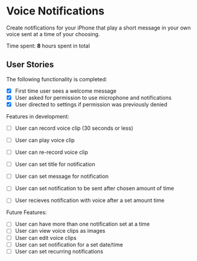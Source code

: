 # Voice Notifications
Create notifications for your iPhone that play a short message in your own voice sent at a time of your choosing. 

Time spent: **8** hours spent in total

## User Stories

The following functionality is completed:

- [x] First time user sees a welcome message
- [x] User asked for permission to use microphone and notifications
- [x] User directed to settings if permission was previously denied

Features in development:

- [ ] User can record voice clip (30 seconds or less)
- [ ] User can play voice clip
- [ ] User can re-record voice clip
- [ ] User can set title for notification
- [ ] User can set message for notification
- [ ] User can set notification to be sent after chosen amount of time
- [ ] User recieves notification with voice after a set amount time


Future Features:
- [ ] User can have more than one notification set at a time
- [ ] User can view voice clips as images
- [ ] User can edit voice clips
- [ ] User can set notification for a set date/time
- [ ] User can set recurring notifications
